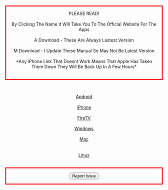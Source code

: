 
<!-- PAGE LAYOUT START -->
<head>
   
<title>Bannedapps.uk</title>   
    
<meta property="og:title" content="Find Some Of The Best Free Netflix Subitutes"/>
<meta property="og:type" content="object"/>
<meta property="og:url" content="https://Bannedapps.uk"/>
<meta property="og:image" content="https://github.com/itsmat32143/Bannedapps.uk/raw/master/.github/SOCIAL-PREVIEW.png"/>
<meta property="fb:admins" content=""/>
<meta property="fb:app_id" content="1401488693436528">
<meta property="og:site_name" content="Bannedapps.uk"/>
<meta property="og.description" content="Don't Want To Pay For Netflix Use These Free Apps For All Devices"/>
    
<meta name="twitter:image:src" content="https://github.com/itsmat32143/Bannedapps.uk/raw/master/.github/SOCIAL-PREVIEW.png">
<meta name="twitter:site" content="@github">  
<meta name="twitter:card" content="summary_large_image">  
<meta name="twitter:title" content="Find Some Of The Best Free Netflix Subitutes">  
<meta name="twitter:description" content="Don't Want To Pay For Netflix Use These Free Apps For All Devices">   
  
<meta property="og:image" content="https://github.com/itsmat32143/Bannedapps.uk/raw/master/.github/SOCIAL-PREVIEW.png">  
<meta property="og:site_name" content="Bannedapps.uk">
<meta property="og:type" content="object">
<meta property="og:title" content="Find Some Of The Best Free Netflix Subitutes">
<meta property="og:url" content="https://Bannedapps.uk">
<meta property="og:description" content="Don't Want To Pay For Netflix Use These Free Apps For All Devices">  
  
<meta name="viewport" content="width=device-width, initial-scale=1, minimum-scale=1">   
<center>  
</head>    
<!-- PAGE LAYOUT END -->



<!-- PAGE WARNING -->
<p style="border:3px; border-style:solid; border-color:#FF0000; padding: 1em;">
PLEASE READ!
<br><br>
By Clicking The Name It Will Take You To The Official Website For The Apps
<br><br>
A Download - These Are Always Lastest Version
<br><br>
M Download - I Update These Manual So May Not Be Latest Version
<br><br>
*Any iPhone Link That Doesnt Work Means That Apple Has Taken Them Down They Will Be Back Up In A Few Hours*
<br><br>
</p> <br>
<!-- PAGE WARNING -->

  
  
<a href="/Android" target="_self" rel="nofollow">Android</a>
<br>
<br>
<a href="/iPhone" target="_self" rel="nofollow">iPhone</a>
<br>
<br>
<a href="/FireTV" target="_self" rel="nofollow">FireTV</a>
<br>
<br>
<a href="/Windows" target="_self" rel="nofollow">Windows</a>
<br>
<br>
<a href="/Mac" target="_self" rel="nofollow">Mac</a>
<br>
<br>  
<a href="/Linux" target="_self" rel="nofollow">Linux</a>
<br>
<br>  
<p style="border:3px; border-style:solid; border-color:#FF0000; padding: 1em;">
<input type="button" value="Report Issue" onclick="window.location.href='https://github.com/itsmat32143/Bannedapps.uk/issues/new/choose'" />
<br>




